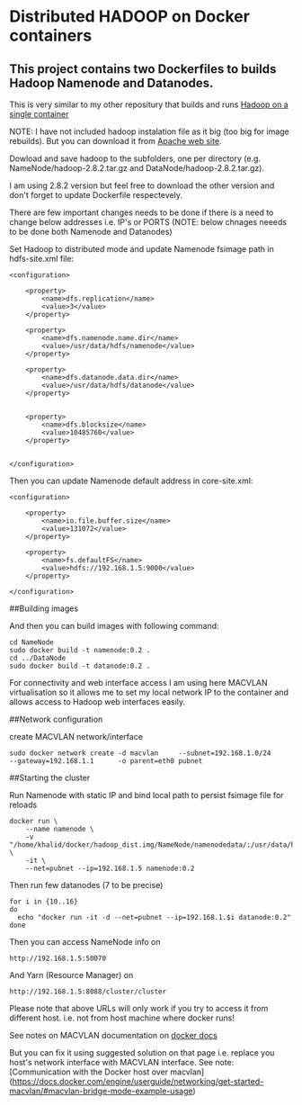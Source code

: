 # Distributed HADOOP on Docker containers


## This project contains two Dockerfiles to builds Hadoop Namenode and Datanodes.
This is very similar to my other repositury that builds and runs [Hadoop on a single container](https://github.com/feorean/single_node_hadoop_docker) 

NOTE: I have not included hadoop instalation file as it big (too big for image rebuilds). But you can download it from [Apache web site](http://hadoop.apache.org/releases.html).

Dowload and save hadoop to the subfolders, one per directory (e.g. NameNode/hadoop-2.8.2.tar.gz and DataNode/hadoop-2.8.2.tar.gz). 

I am using 2.8.2 version but feel free to download the other version and don't forget to update Dockerfile respectevely.

There are few important changes needs to be done if there is a need to change below addresses i.e. IP's or PORTS
(NOTE: below chnages neeeds to be done both Namenode and Datanodes)

Set Hadoop to distributed mode and update Namenode fsimage path in hdfs-site.xml file:
```
<configuration>

    <property>
        <name>dfs.replication</name>
        <value>3</value>
    </property>

    <property>
        <name>dfs.namenode.name.dir</name>
        <value>/usr/data/hdfs/namenode</value>
    </property>

    <property>
        <name>dfs.datanode.data.dir</name>
        <value>/usr/data/hdfs/datanode</value>
    </property>


    <property>
        <name>dfs.blocksize</name>
        <value>10485760</value>
    </property>


</configuration>

```

Then you can update Namenode default address in core-site.xml:
```
<configuration>

    <property>
        <name>io.file.buffer.size</name>
        <value>131072</value>
    </property>

    <property>
        <name>fs.defaultFS</name>
        <value>hdfs://192.168.1.5:9000</value>
    </property>

</configuration>
```

##Building images

And then you can build images with following command:

```
cd NameNode
sudo docker build -t namenode:0.2 .
cd ../DataNode
sudo docker build -t datanode:0.2 .
```

For connectivity and web interface access I am using here MACVLAN virtualisation so it allows me to set my local network IP to the container and allows access to Hadoop web interfaces easily. 

##Network configuration

create MACVLAN network/interface

```
sudo docker network create -d macvlan     --subnet=192.168.1.0/24     --gateway=192.168.1.1      -o parent=eth0 pubnet
```

##Starting the cluster

Run Namenode with static IP and bind local path to persist fsimage file for reloads
```
docker run \
	--name namenode \
	-v  "/home/khalid/docker/hadoop_dist.img/NameNode/namenodedata/:/usr/data/hdfs/namenode/" \
	-it \
	--net=pubnet --ip=192.168.1.5 namenode:0.2 

```

Then run few datanodes (7 to be precise)
```
for i in {10..16}
do  
  echo "docker run -it -d --net=pubnet --ip=192.168.1.$i datanode:0.2"
done
```

Then you can access NameNode info on

```
http://192.168.1.5:50070
```

And Yarn (Resource Manager) on

```
http://192.168.1.5:8088/cluster/cluster
```


Please note that above URLs will only work if you try to access it from different host. i.e. not from host machine where docker runs!

See notes on  MACVLAN documentation on [docker docs](https://docs.docker.com/engine/userguide/networking/get-started-macvlan/#macvlan-bridge-mode-example-usage)

But you can fix it using suggested solution on that page i.e. replace you host's network interface with MACVLAN interface. See note: [Communication with the Docker host over macvlan]
(https://docs.docker.com/engine/userguide/networking/get-started-macvlan/#macvlan-bridge-mode-example-usage)






